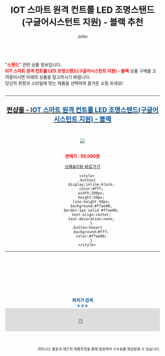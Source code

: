 ﻿---
layout: post
title:  "IOT 스마트 원격 컨트롤 LED 조명스탠드(구글어시스턴트 지원) - 블랙 추천"
author: John
categories: [ 스탠드 ]
tags: [ 스탠드 조명, 스탠드 에어컨, 스탠드 에어컨 청소, 스탠드 마이크, 스탠드오일 오블롱백, 스탠드업 코미디, 스탠드에어컨 물 떨어짐, 스탠드 에어컨 냄새 제거 방법, 스탠드 에어컨 전기세, 스탠드 옷걸이 ]
image: https://cdn.funshop.co.kr/products/0000110908/vs_image800.jpg 
description: "IOT 스마트 원격 컨트롤 LED 조명스탠드(구글어시스턴트 지원) - 블랙 추천 관련 상품으로 가장 고객 선호도가 높은 제품입니다."
toc: true
toc_sticky: true
---

<br>
"<b><font color='#ff0000'>스탠드</font></b>" 관련 상품 정보입니다.
<br>
<b><font color='#ff0000'>IOT 스마트 원격 컨트롤 LED 조명스탠드(구글어시스턴트 지원) - 블랙</font></b> 상품 구매를 고려중이시면 아래의 상품을 참고하시기 바랍니다.
<br>
당신의 취향과 스타일에 맞는 제품을 선택하여 즐거운 쇼핑 되세요!
<br><br>
<hr>
<p>
    
<center><h2><a href="https://nico.kr/f863Kz" target="_blank"><b>펀샵몰 - <font color='#01579B'>IOT 스마트 원격 컨트롤 LED 조명스탠드(구글어시스턴트 지원) - 블랙</font></b></a></h2><br>

<a href="https://nico.kr/f863Kz" target="_blank"><img src="https://cdn.funshop.co.kr/products/0000110908/vs_image800.jpg"></a><br><br>

<b><font color='#ff0000'>판매가 : 59,000원 </font></b><br>

<a href="https://nico.kr/f863Kz" target="_blank" class="button">상품&리뷰 바로가기</a><p>

        <style>
        .button{
            display:inline-block;
            color:#fff;
            width:200px;
            height:50px;
            line-height:50px;
            background:#ffae00;
            border:1px solid #ffae00;
            text-align:center;
            text-decoration:none;
            }
        .button:hover{
            background:#fff;
            color:#ffae00;
            }
        </style>

<hr>

<br><br><br><br><br><br><br>
<center><b><font color='#01579B' size='medium'>최저가 검색<br>
↓↓↓</font></b></center>
<center><iframe src="https://coupa.ng/b1Tbjx" width="100%" height="75" frameborder="0" scrolling="no" referrerpolicy="unsafe-url"></iframe></center>
<br><br>
<p>
<small>
    <div align="right">파트너스 활동과 애드픽 제품추천을 통해 일정액의 수수료를 제공받을 수 있습니다.</div>
</small>
</p>
